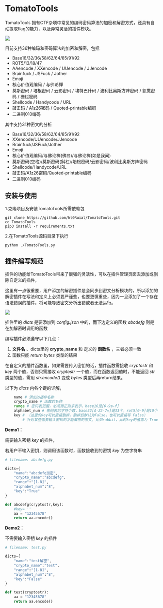 # TomatoTools

TomatoTools 拥有CTF杂项中常见的编码密码算法的加密和解密方式，还具有自动提取flag的能力，以及异常灵活的插件模块。

![](https://4eaa61a63958b1a-1258343929.cos.ap-nanjing.myqcloud.com/image-20210508142729185.png)



目前支持36种编码和密码算法的加密和解密，包括

- Base16/32/36/58/62/64/85/91/92
- ROT5/13/18/47
- AAencode / XXencode / UUencode / JJencode
- Brainfuck / JSFuck / Jother
- Emoji
- 核心价值观编码 / 与佛论禅
- 莫斯密码 / 培根密码 / 云影密码 / 埃特巴什码 / 波利比奥斯方阵密码 / 凯撒密码 / 栅栏密码
- Shellcode / Handycode / URL
- 敲击码 / A1z26密码 / Quoted-printable编码
- 二进制010编码



其中支持31种密文的分析

- Base16/32/36/58/62/64/85/91/92
- XXencode/UUencode/JJencode
- Brainfuck/JSFuck/Jother
- Emoji
- 核心价值观编码/与佛论禅(佛曰)/与佛论禅(如是我闻)
- 莫斯密码(空格)/莫斯密码(斜杠)/培根密码/云影密码/波利比奥斯方阵密码
- Shellcode/Handycode/URL
- 敲击码/A1z26密码/Quoted-printable编码
- 二进制010编码



## 安装与使用

1.克隆项目及安装TomatoTools所需依赖包

```
git clone https://github.com/ht0Ruial/TomatoTools.git
cd TomatoTools
pip3 install -r requirements.txt
```

2.在TomatoTools源码目录下执行

```
python ./TomatoTools.py
```



## 插件编写规范

插件的功能给TomatoTools带来了很强的灵活性，可以在插件管理页面去添加或删除自定义的插件，

这里有一点很重要，用户添加的解密插件是会同步到密文分析模块的，所以添加的解密插件在写法和定义上必须要严谨些，也要更慎重些，因为一旦添加了一个存在语法错误的插件，将可能导致密文分析出错或者无法运行。

![](https://4eaa61a63958b1a-1258343929.cos.ap-nanjing.myqcloud.com/image-20210508165807336.png)

插件里的 *dicts* 是要添加到 *config.json* 中的，而下边定义的函数 *abcdefg* 则是在加解密时调用的函数



编写插件必须遵守以下几点：

1. **文件名** 、dicts里的 **crypto_name**  和 定义的 **函数名** ，三者必须一致
2. 函数只能 *return*   *bytes* 类型的结果



在自定义的插件函数里，如果需要传入密钥的话，插件函数需接收 *cryptostr* 和 *key* 两个值，否则只需接收 *cryptostr* 一个值，而在函数返回值时，不能返回 *str* 类型的值，需用 *str.encode()* 变成 *bytes* 类型后再return结果。

以下为 *dicts* 内各个键的详解，

```python
    name # 添加的插件名称
    crypto_name # 函数的名称
    range # 密码表范围，必须用正则来表示，base16是[0-9a-f]
    alphabet_num # 密码表的字符个数，base32[A-Z2-7=]是33个，rot5[0-9]是10个
    key # （这里的key可以直接删掉，删掉后默认为False，也可以直接写 False）
        # 针对某些需要输入密钥的才能解密的密文，比如rabbit，此时key的值需为 True
```



**Demo1：**

需要输入密钥 *key* 的插件，

若用户不输入密钥，则调用该函数时，函数接收到的密钥 *key* 为空字符串

```python
# filename: abcdefg.py

dicts={
    "name":"abcdefg加密",
    "crypto_name":"abcdefg",
    "range":"[1-8]",
    "alphabet_num":"8",
    "key":"True"
}

def abcdefg(cryptostr,key):
    #key= ''
    aa = "12345678"
    return aa.encode()

```

**Demo2：**

不需要输入密钥 *key* 的插件

```python
# filename: test.py

dicts={
    "name":"test解密",
    "crypto_name":"test",
    "range":"[1-8]",
    "alphabet_num":"8",
    "key":"False"
}

def test(cryptostr):
    aa = "12345678"
    return aa.encode()
```



